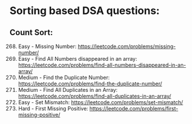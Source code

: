 # Sorting based DSA questions:

## Count Sort:
  268. Easy - Missing Number: https://leetcode.com/problems/missing-number/
  448. Easy - Find All Numbers disappeared in an array: https://leetcode.com/problems/find-all-numbers-disappeared-in-an-array/
  287. Medium - Find the Duplicate Number: https://leetcode.com/problems/find-the-duplicate-number/
  442. Medium - Find All Duplicates in an Array: https://leetcode.com/problems/find-all-duplicates-in-an-array/
  645. Easy - Set Mismatch: https://leetcode.com/problems/set-mismatch/
  41. Hard - First Missing Positive: https://leetcode.com/problems/first-missing-positive/

    
​
